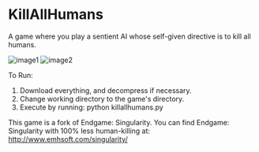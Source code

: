 # KillAllHumans
A game where you play a sentient AI whose self-given directive is to kill all humans.

![image1](http://aluminiumi.github.io/killallhumans-site/screen_2017.04.23_05.49.09.662065243.jpg)
![image2](http://aluminiumi.github.io/killallhumans-site/screen_2017.04.23_05.53.58.776830076.jpg)

To Run:
1) Download everything, and decompress if necessary.
2) Change working directory to the game's directory.
3) Execute by running: python killallhumans.py

This game is a fork of Endgame: Singularity.
You can find Endgame: Singularity with 100% less human-killing at: 
http://www.emhsoft.com/singularity/ 
